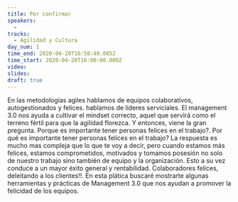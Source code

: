 ```yaml
---
title: Por confirmar
speakers:
  - 
tracks:
  - Agilidad y Cultura
day_num: 1
time_end: 2020-04-20T16:50:40.085Z
time_start: 2020-04-20T16:00:00.000Z
video: 
slides: 
draft: true
---
```


En las metodologías agiles hablamos de equipos colaborativos, autogestionados y felices. hablamos de lideres serviciales. El management 3.0 nos ayuda a cultivar el mindset correcto, aquel que servirá como el terreno fértil para que la agilidad florezca.
Y entonces, viene la gran pregunta. Porque es importante tener personas felices en el trabajo?.
Por qué es importante tener personas felices en el trabajo? 
La respuesta es mucho mas compleja que lo que te voy a decir, pero cuando estamos más felices, estamos comprometidos, motivados y tomamos posesión no solo de nuestro trabajo sino también de equipo y la organización. Esto a su vez conduce a un mayor éxito general y rentabilidad. Colaboradores felices, deleitando a los clientes!!. En esta plática buscaré mostrarte algunas herramientas y prácticas de Management 3.0 que nos ayudan a promover la felicidad de los equipos.